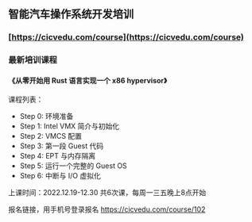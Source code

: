 
## 智能汽车操作系统开发培训

### [https://cicvedu.com/course](https://cicvedu.com/course)


### 最新培训课程
#### 《从零开始用 Rust 语言实现一个 x86 hypervisor》
课程列表：
* Step 0: 环境准备
* Step 1: Intel VMX 简介与初始化
* Step 2: VMCS 配置
* Step 3: 第一段 Guest 代码
* Step 4: EPT 与内存隔离
* Step 5: 运行一个完整的 Guest OS
* Step 6: 中断与 I/O 虚拟化


上课时间：2022.12.19-12.30 共6次课，每周一三五晚上8点开始

报名链接，用手机号登录报名 <https://cicvedu.com/course/102>
